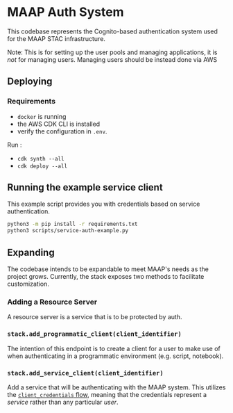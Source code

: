 # MAAP Auth System

This codebase represents the Cognito-based authentication system used for the MAAP STAC infrastructure.

Note: This is for setting up the user pools and managing applications, it is _not_ for managing users. Managing users should be instead done via AWS

## Deploying

### Requirements

- `docker` is running
- the AWS CDK CLI is installed
- verify the configuration in `.env`. 

Run : 
- `cdk synth --all`
- `cdk deploy --all`

## Running the example service client

This example script provides you with credentials based on service authentication.

```bash
python3 -m pip install -r requirements.txt
python3 scripts/service-auth-example.py
```

## Expanding

The codebase intends to be expandable to meet MAAP's needs as the project grows. Currently, the stack exposes two methods to facilitate customization.

### Adding a Resource Server

A resource server is a service that is to be protected by auth.

### `stack.add_programmatic_client(client_identifier)`

The intention of this endpoint is to create a client for a user to make use of when authenticating in a programmatic environment (e.g. script, notebook).

### `stack.add_service_client(client_identifier)`

Add a service that will be authenticating with the MAAP system. This utilizes the [`client_credentials` flow](https://www.oauth.com/oauth2-servers/access-tokens/client-credentials/), meaning that the credentials represent a _service_ rather than any particular _user_.
